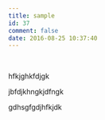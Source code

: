 ```yaml
---
title: sample
id: 37
comment: false
date: 2016-08-25 10:37:40
---
```


&nbsp;

hfkjghkfdjgk

jbfdjkhngkjdfngk

gdhsgfgdjhfkjdk